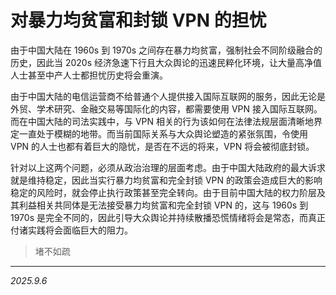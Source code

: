 # 对暴力均贫富和封锁 VPN 的担忧

由于中国大陆在 1960s 到 1970s 之间存在暴力均贫富，强制社会不同阶级融合的历史，因此当 2020s 经济急速下行且大众舆论的迅速民粹化环境，让大量高净值人士甚至中产人士都担忧历史将会重演。

由于中国大陆的电信运营商不给普通个人提供接入国际互联网的服务，因此无论是外贸、学术研究、金融交易等国际化的内容，都需要使用 VPN 接入国际互联网。而在中国大陆的司法实践中，与 VPN 相关的行为该如何在法律法规层面清晰地界定一直处于模糊的地带。而当前国际关系与大众舆论塑造的紧张氛围，令使用 VPN 的人士也都有着巨大的隐忧，是否在不远的将来，VPN 将会被彻底封锁。

针对以上这两个问题，必须从政治治理的层面考虑。由于中国大陆政府的最大诉求就是维持稳定，因此当实行暴力均贫富和完全封锁 VPN 的政策会造成巨大的影响稳定的风险时，就会停止执行政策甚至完全转向。由于目前中国大陆的权力阶层及其利益相关共同体是无法接受暴力均贫富和完全封锁 VPN 的，这与 1960s 到 1970s 是完全不同的，因此引导大众舆论并持续散播恐慌情绪将会是常态，而真正付诸实践将会面临巨大的阻力。

> 堵不如疏

---

*2025.9.6*
